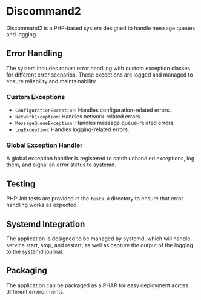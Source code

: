 # Discommand2

Discommand2 is a PHP-based system designed to handle message queues and logging.

## Error Handling

The system includes robust error handling with custom exception classes for different error scenarios. These exceptions are logged and managed to ensure reliability and maintainability.

### Custom Exceptions

- `ConfigurationException`: Handles configuration-related errors.
- `NetworkException`: Handles network-related errors.
- `MessageQueueException`: Handles message queue-related errors.
- `LogException`: Handles logging-related errors.

### Global Exception Handler

A global exception handler is registered to catch unhandled exceptions, log them, and signal an error status to systemd.

## Testing

PHPUnit tests are provided in the `tests.d` directory to ensure that error handling works as expected.

## Systemd Integration

The application is designed to be managed by systemd, which will handle service start, stop, and restart, as well as capture the output of the logging to the systemd journal.

## Packaging

The application can be packaged as a PHAR for easy deployment across different environments.